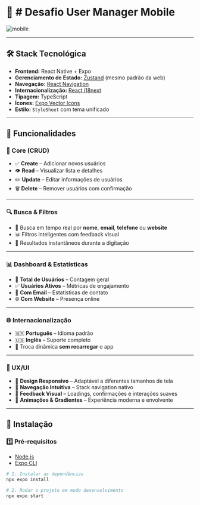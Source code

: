 # 📱 # Desafio User Manager Mobile

![mobile](https://github.com/user-attachments/assets/98bb96c7-2d62-4ad6-8392-96b92a4e1dad)

---

## 🛠 Stack Tecnológica

- **Frontend:** React Native + Expo
- **Gerenciamento de Estado:** [Zustand](https://github.com/pmndrs/zustand) (mesmo padrão da web)
- **Navegação:** [React Navigation](https://reactnavigation.org/)
- **Internacionalização:** [React i18next](https://react.i18next.com/)
- **Tipagem:** TypeScript
- **Ícones:** [Expo Vector Icons](https://docs.expo.dev/guides/icons/)
- **Estilo:** `StyleSheet` com tema unificado

---

## 📱 Funcionalidades

### 🎯 Core (CRUD)

- ✅ **Create** – Adicionar novos usuários
- 👁 **Read** – Visualizar lista e detalhes
- ✏️ **Update** – Editar informações de usuários
- 🗑 **Delete** – Remover usuários com confirmação

---

### 🔍 Busca & Filtros

- 🔎 Busca em tempo real por **nome**, **email**, **telefone** ou **website**
- 📊 Filtros inteligentes com feedback visual
- 🎯 Resultados instantâneos durante a digitação

---

### 📊 Dashboard & Estatísticas

- 👥 **Total de Usuários** – Contagem geral
- ✅ **Usuários Ativos** – Métricas de engajamento
- 📧 **Com Email** – Estatísticas de contato
- 🌐 **Com Website** – Presença online

---

### 🌐 Internacionalização

- 🇧🇷 **Português** – Idioma padrão
- 🇺🇸 **Inglês** – Suporte completo
- 🔄 Troca dinâmica **sem recarregar** o app

---

### 🎨 UX/UI

- 📱 **Design Responsivo** – Adaptável a diferentes tamanhos de tela
- 🎯 **Navegação Intuitiva** – Stack navigation nativo
- 💫 **Feedback Visual** – Loadings, confirmações e interações suaves
- 🎪 **Animações & Gradientes** – Experiência moderna e envolvente

---

## 🧰 Instalação

### 1️⃣ Pré-requisitos

- [Node.js](https://nodejs.org/)
- [Expo CLI](https://docs.expo.dev/get-started/installation/)

```bash
# 1. Instalar as dependências
npx expo install

# 2. Rodar o projeto em modo desenvolvimento
npx expo start

```
